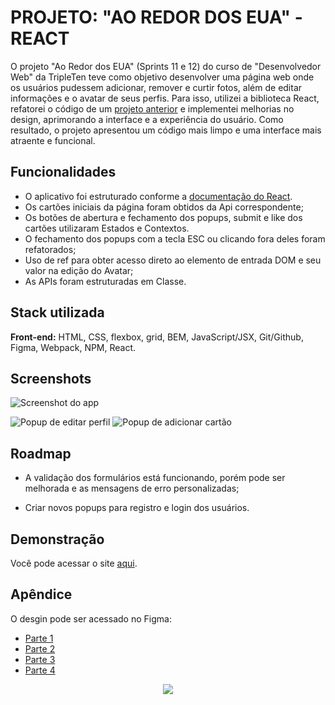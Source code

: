 
# PROJETO: "AO REDOR DOS EUA" - REACT

O projeto "Ao Redor dos EUA" (Sprints 11 e 12) do curso de "Desenvolvedor Web" da TripleTen teve como objetivo desenvolver uma página web onde os usuários pudessem adicionar, remover e curtir fotos, além de editar informações e o avatar de seus perfis. Para isso, utilizei a biblioteca React, refatorei o código de um [projeto anterior](https://github.com/vinib96/web_project_around) e implementei melhorias no design, aprimorando a interface e a experiência do usuário. Como resultado, o projeto apresentou um código mais limpo e uma interface mais atraente e funcional.

## Funcionalidades

- O aplicativo foi estruturado conforme a [documentação do React](https://pt-br.legacy.reactjs.org/docs/getting-started.html).
- Os cartões iniciais da página foram obtidos da Api correspondente;
- Os botões de abertura e fechamento dos popups, submit e like dos cartões utilizaram Estados e Contextos.
- O fechamento dos popups com a tecla ESC ou clicando fora deles foram refatorados;
- Uso de ref para obter acesso direto ao elemento de entrada DOM e seu valor na edição do Avatar;
- As APIs foram estruturadas em Classe.


## Stack utilizada

**Front-end:**  HTML, CSS, flexbox, grid, BEM, JavaScript/JSX, Git/Github, Figma, Webpack, NPM, React.




## Screenshots

![Screenshot do app](https://github.com/vinib96/web_project_around_react/assets/141737376/3f29c15a-5514-4126-998e-4180a8a026dc)

![Popup de editar perfil](https://github.com/vinib96/web_project_around_react/assets/141737376/783fa6db-c7d1-490f-b1f8-a6ea0620516b)
![Popup de adicionar cartão](https://github.com/vinib96/web_project_around_react/assets/141737376/acb04053-fc09-46da-b551-e686140146d0)




## Roadmap

- A validação dos formulários está funcionando, porém pode ser melhorada e as mensagens de erro personalizadas;

- Criar novos popups para registro e login dos usuários.


## Demonstração

Você pode acessar o site [aqui](https://vinib96.github.io/web_project_around_react/).


## Apêndice

O desgin pode ser acessado no Figma:

- [Parte 1](https://www.figma.com/file/e0lUDoBuWEsFCJ9OQKHypo/Web_Brief_Sprint_5_PT-%7C-Ao-redor-dos-EUA.-%7C-desktop-%2B-mobile?type=design&node-id=0-1&t=KyUBYZhXDZZEHVx0-0)
- [Parte 2](https://www.figma.com/file/UEBC9WrjCqc74O4zfGn8ed/Web_Brief_Sprint_6_PT-%7C-Ao-redor-dos-E.U.A-%7C-desktop-%2B-mobile?type=design&node-id=0-1&t=IdrQyUMIy52wetOb-0)
- [Parte 3](https://www.figma.com/file/2lYBAAE2NJmfoD2q5j710S/Web_Brief_Sprint_6_PT-%7C-Ao-redor-dos-E.U.A?t=f6ckDy1M3pWAFXOf-0)
- [Parte 4](https://www.figma.com/file/zOeMl6rkzkNbETDtm9zohh/Web_Brief_Sprint_10_PT-%7C-JavaScript-Aplic%C3%A1vel?type=design&node-id=0-1&t=4oeZcqTjICWlGugo-0)




<div align="center"><img src="https://nexax.in/wp-content/uploads/2020/11/giphy.gif" /></div>
 
